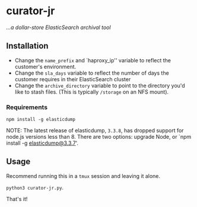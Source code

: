 # curator-jr

*...a dollar-store ElasticSearch archival tool*

## Installation

* Change the `name_prefix` and `haproxy_ip'' variable to reflect the customer's environment. 
* Change the `sla_days` variable to reflect the number of days the customer requires in their ElasticSearch cluster
* Change the `archive_directory` variable to point to the directory you'd like to stash files. (This is typically `/storage` on an NFS mount).

### Requirements
`npm install -g elasticdump`

NOTE: The latest release of elasticdump, `3.3.8`, has dropped support for node.js versions less than 8. There are two options: upgrade Node, or `npm install -g elasticdump@3.3.7'.

## Usage

Recommend running this in a `tmux` session and leaving it alone.

`python3 curator-jr.py`.

That's it!

